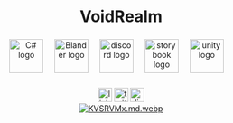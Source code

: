 <h1 align="center">VoidRealm</h1>

###

<div align="center">
  <img src="https://skillicons.dev/icons?i=cs" height="60" alt="C# logo"  />
  <img width="12" />
  <img src="https://skillicons.dev/icons?i=blender" height="60" alt="Blander logo"  />
  <img width="12" />
  <img src="https://skillicons.dev/icons?i=discord" height="60" alt="discord logo"  />
  <img width="12" />
  <img src="https://cdn.jsdelivr.net/gh/devicons/devicon/icons/storybook/storybook-original.svg" height="60" alt="storybook logo"  />
  <img width="12" />
  <img src="https://skillicons.dev/icons?i=unity" height="60" alt="unity logo"  />
  <img width="12" />
</div>

###

<div align="center">
  <img src="https://img.shields.io/static/v1?message=LinkedIn&logo=linkedin&label=&color=0077B5&logoColor=white&labelColor=&style=for-the-badge" height="25" alt="linkedin logo"  />
  <img src="https://img.shields.io/static/v1?message=Twitter&logo=twitter&label=&color=1DA1F2&logoColor=white&labelColor=&style=for-the-badge" height="25" alt="twitter logo"  />
  <img src="https://img.shields.io/static/v1?message=Discord&logo=discord&label=&color=7289DA&logoColor=white&labelColor=&style=for-the-badge" height="25" alt="discord logo"  />
</div>
<div align="center">
  <a href="https://freeimage.host/i/KVSRVMx"><img src="https://iili.io/KVSRVMx.md.webp" alt="KVSRVMx.md.webp" border="0"></a>
</div>
